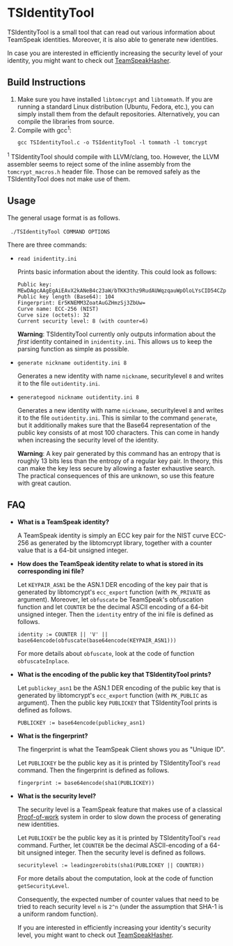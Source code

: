 # TSIdentityTool

TSIdentityTool is a small tool that can read out various information about TeamSpeak identities. Moreover, it is also able to generate new identities.

In case you are interested in efficiently increasing the security level of your identity, you might want to check out [TeamSpeakHasher](https://github.com/landave/TeamSpeakHasher).

## Build Instructions
1. Make sure you have installed `libtomcrypt` and `libtommath`. If you are running a standard Linux distribution (Ubuntu, Fedora, etc.), you can simply install them from the default repositories. Alternatively, you can compile the libraries from source.
2. Compile with gcc<sup>1</sup>:
   ```
   gcc TSIdentityTool.c -o TSIdentityTool -l tommath -l tomcrypt
   ```
   
<sup>1</sup> TSIdentityTool should compile with LLVM/clang, too. However, the LLVM assembler seems to reject some of the inline assembly from the `tomcrypt_macros.h` header file. Those can be removed safely as the TSIdentityTool does not make use of them.

   
## Usage
The general usage format is as follows.

​```
./TSIdentityTool COMMAND OPTIONS
​```

There are three commands:
* `read inidentity.ini`

  Prints basic information about the identity. This could look as follows:
  ```
  Public key: MEwDAgcAAgEgAiEAvX2kANeB4c23aW/bTKK3thz9RudAUWqzqauWpOloLYsCID54CZpzepDZyzxREwf8xNTGyTnaghxQNl+CbS7nb7Kq
  Public key length (Base64): 104
  Fingerprint: Er5KNEMM3ZoatAuGZHmzSj3ZbUw=
  Curve name: ECC-256 (NIST)
  Curve size (octets): 32
  Current security level: 8 (with counter=6)
  ```
  
  **Warning**: TSIdentityTool currently only outputs information about the *first* identity contained in `inidentity.ini`. This allows us to keep the parsing function as simple as possible.
* `generate nickname outidentity.ini 8`

  Generates a new identity with name `nickname`, securitylevel `8` and writes it to the file `outidentity.ini`.
* `generategood nickname outidentity.ini 8`

  Generates a new identity with name `nickname`, securitylevel `8` and writes it to the file `outidentity.ini`.
  This is similar to the command `generate`, but it additionally makes sure that the Base64 representation of the public key consists of at most 100 characters.
  This can come in handy when increasing the security level of the identity.
  
  **Warning**: A key pair generated by this command has an entropy that is roughly 13 bits less than the entropy of a regular key pair.
               In theory, this can make the key less secure by allowing a faster exhaustive search. The practical consequences of this are unknown, so use this feature with great caution.

               
## FAQ
* **What is a TeamSpeak identity?**

    A TeamSpeak identity is simply an ECC key pair for the NIST curve ECC-256 as generated by the libtomcrypt library, together with a counter value that is a 64-bit unsigned integer.
* **How does the TeamSpeak identity relate to what is stored in its corresponding ini file?**

    Let `KEYPAIR_ASN1` be the ASN.1 DER encoding of the key pair that is generated by libtomcrypt's `ecc_export` function (with `PK_PRIVATE` as argument).
    Moreover, let `obfuscate` be TeamSpeak's obfuscation function and let `COUNTER` be the decimal ASCII encoding of a 64-bit unsigned integer.
    Then the `identity` entry of the ini file is defined as follows.
    
    `identity := COUNTER || 'V' || base64encode(obfuscate(base64encode(KEYPAIR_ASN1)))`
    
    For more details about `obfuscate`, look at the code of function `obfuscateInplace`.
* **What is the encoding of the public key that TSIdentityTool prints?**

    Let `publickey_asn1` be the ASN.1 DER encoding of the public key that is generated by libtomcrypt's `ecc_export` function (with `PK_PUBLIC` as argument).
    Then the public key `PUBLICKEY` that TSIdentityTool prints is defined as follows.
    
    `PUBLICKEY := base64encode(publickey_asn1)`
* **What is the fingerprint?**
    
    The fingerprint is what the TeamSpeak Client shows you as "Unique ID".
    
    Let `PUBLICKEY` be the public key as it is printed by TSIdentityTool's `read` command. Then the fingerprint is defined as follows.
    
    `fingerprint := base64encode(sha1(PUBLICKEY))`
* **What is the security level?**

    The security level is a TeamSpeak feature that makes use of a classical [Proof-of-work](https://en.wikipedia.org/wiki/Proof-of-work_system) system in order to slow down the process of generating new identities.
    
    Let `PUBLICKEY` be the public key as it is printed by TSIdentityTool's `read` command. Further, let `COUNTER` be the decimal ASCII-encoding of a 64-bit unsigned integer. Then the security level is defined as follows.
    
    `securitylevel := leadingzerobits(sha1(PUBLICKEY || COUNTER))`
    
    For more details about the computation, look at the code of function `getSecurityLevel`.
    
    Consequently, the expected number of counter values that need to be tried to reach security level `n` is `2^n` (under the assumption that SHA-1 is a uniform random function).
    
    If you are interested in efficiently increasing your identity's security level, you might want to check out [TeamSpeakHasher](https://github.com/landave/TeamSpeakHasher).
    